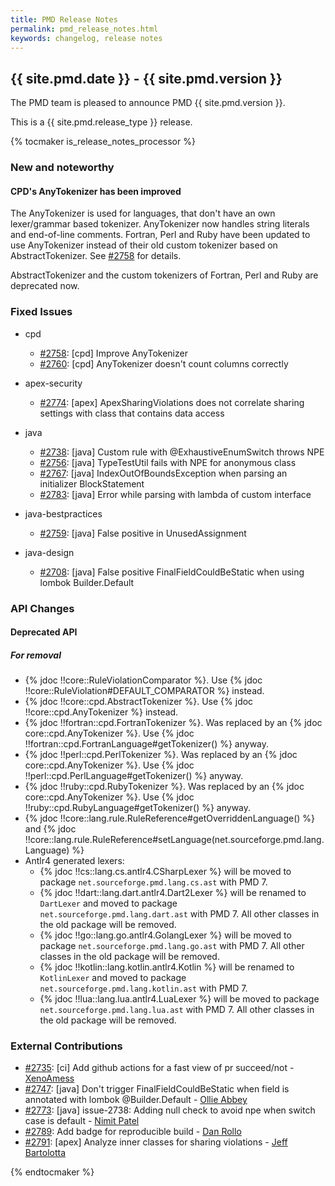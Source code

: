 ```yaml
---
title: PMD Release Notes
permalink: pmd_release_notes.html
keywords: changelog, release notes
---
```


## {{ site.pmd.date }} - {{ site.pmd.version }}

The PMD team is pleased to announce PMD {{ site.pmd.version }}.

This is a {{ site.pmd.release_type }} release.

{% tocmaker is_release_notes_processor %}

### New and noteworthy

#### CPD's AnyTokenizer has been improved

The AnyTokenizer is used for languages, that don't have an own lexer/grammar based tokenizer.
AnyTokenizer now handles string literals and end-of-line comments. Fortran, Perl and Ruby have
been updated to use AnyTokenizer instead of their old custom tokenizer based on AbstractTokenizer.
See [#2758](https://github.com/pmd/pmd/pull/2758) for details.

AbstractTokenizer and the custom tokenizers of Fortran, Perl and Ruby are deprecated now.

### Fixed Issues

* cpd
    * [#2758](https://github.com/pmd/pmd/pull/2758): \[cpd] Improve AnyTokenizer
    * [#2760](https://github.com/pmd/pmd/issues/2760): \[cpd] AnyTokenizer doesn't count columns correctly

* apex-security
    * [#2774](https://github.com/pmd/pmd/issues/2774): \[apex] ApexSharingViolations does not correlate sharing settings with class that contains data access

* java
    * [#2738](https://github.com/pmd/pmd/issues/2738): \[java] Custom rule with @ExhaustiveEnumSwitch throws NPE
    * [#2756](https://github.com/pmd/pmd/issues/2756): \[java] TypeTestUtil fails with NPE for anonymous class
    * [#2767](https://github.com/pmd/pmd/issues/2767): \[java] IndexOutOfBoundsException when parsing an initializer BlockStatement
    * [#2783](https://github.com/pmd/pmd/issues/2783): \[java] Error while parsing with lambda of custom interface
* java-bestpractices
    * [#2759](https://github.com/pmd/pmd/issues/2759): \[java] False positive in UnusedAssignment
* java-design
    * [#2708](https://github.com/pmd/pmd/issues/2708): \[java] False positive FinalFieldCouldBeStatic when using lombok Builder.Default


### API Changes

#### Deprecated API

##### For removal

* {% jdoc !!core::RuleViolationComparator %}. Use {% jdoc !!core::RuleViolation#DEFAULT_COMPARATOR %} instead.
* {% jdoc !!core::cpd.AbstractTokenizer %}. Use {% jdoc !!core::cpd.AnyTokenizer %} instead.
* {% jdoc !!fortran::cpd.FortranTokenizer %}. Was replaced by an {% jdoc core::cpd.AnyTokenizer %}. Use {% jdoc !!fortran::cpd.FortranLanguage#getTokenizer() %} anyway.
* {% jdoc !!perl::cpd.PerlTokenizer %}. Was replaced by an {% jdoc core::cpd.AnyTokenizer %}. Use {% jdoc !!perl::cpd.PerlLanguage#getTokenizer() %} anyway.
* {% jdoc !!ruby::cpd.RubyTokenizer %}. Was replaced by an {% jdoc core::cpd.AnyTokenizer %}. Use {% jdoc !!ruby::cpd.RubyLanguage#getTokenizer() %} anyway.
* {% jdoc !!core::lang.rule.RuleReference#getOverriddenLanguage() %} and
  {% jdoc !!core::lang.rule.RuleReference#setLanguage(net.sourceforge.pmd.lang.Language) %}
* Antlr4 generated lexers:
    * {% jdoc !!cs::lang.cs.antlr4.CSharpLexer %} will be moved to package `net.sourceforge.pmd.lang.cs.ast` with PMD 7.
    * {% jdoc !!dart::lang.dart.antlr4.Dart2Lexer %} will be renamed to `DartLexer` and moved to package 
      `net.sourceforge.pmd.lang.dart.ast` with PMD 7. All other classes in the old package will be removed.
    * {% jdoc !!go::lang.go.antlr4.GolangLexer %} will be moved to package
      `net.sourceforge.pmd.lang.go.ast` with PMD 7. All other classes in the old package will be removed.
    * {% jdoc !!kotlin::lang.kotlin.antlr4.Kotlin %} will be renamed to `KotlinLexer` and moved to package 
      `net.sourceforge.pmd.lang.kotlin.ast` with PMD 7.
    * {% jdoc !!lua::lang.lua.antlr4.LuaLexer %} will be moved to package
      `net.sourceforge.pmd.lang.lua.ast` with PMD 7. All other classes in the old package will be removed.


### External Contributions

* [#2735](https://github.com/pmd/pmd/pull/2735): \[ci] Add github actions for a fast view of pr succeed/not - [XenoAmess](https://github.com/XenoAmess)
* [#2747](https://github.com/pmd/pmd/pull/2747): \[java] Don't trigger FinalFieldCouldBeStatic when field is annotated with lombok @Builder.Default - [Ollie Abbey](https://github.com/ollieabbey)
* [#2773](https://github.com/pmd/pmd/pull/2773): \[java] issue-2738: Adding null check to avoid npe when switch case is default - [Nimit Patel](https://github.com/nimit-patel)
* [#2789](https://github.com/pmd/pmd/pull/2789): Add badge for reproducible build - [Dan Rollo](https://github.com/bhamail)
* [#2791](https://github.com/pmd/pmd/pull/2791): \[apex] Analyze inner classes for sharing violations - [Jeff Bartolotta](https://github.com/jbartolotta-sfdc)

{% endtocmaker %}

